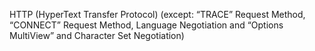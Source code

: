 HTTP (HyperText Transfer Protocol) (except: “TRACE” Request Method, “CONNECT” Request Method, Language Negotiation and “Options MultiView” and Character Set Negotiation)
